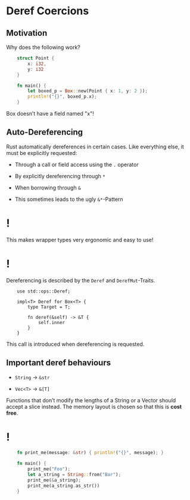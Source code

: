 # Deref Coercions

Motivation
----

Why does the following work?
```rust
    struct Point {
        x: i32,
        y: i32
    }

    fn main() {
        let boxed_p = Box::new(Point { x: 1, y: 2 });
        println!("{}", boxed_p.x);
    }
```
Box doesn’t have a field named "x"!

Auto-Dereferencing
----

Rust automatically dereferences in certain cases. Like everything else,
it must be explicitly requested:

-   Through a call or field access using the `.` operator

-   By explicitly dereferencing through `*`

-   When borrowing through `&`

-   This sometimes leads to the ugly `&*`-Pattern

!
=

This makes wrapper types very ergonomic and easy to use!

!
=

Dereferencing is described by the `Deref` and `DerefMut`-Traits.
```rust,ignore,does_not_compile
    use std::ops::Deref;

    impl<T> Deref for Box<T> {
        type Target = T;

        fn deref(&self) -> &T {
            self.inner
        }
    }
```
This call is introduced when dereferencing is requested.

Important deref behaviours
----

-   `String` -> `&str`

-   `Vec<T>` -> `&[T]`

Functions that don’t modify the lengths of a String or a Vector should
accept a slice instead. The memory layout is chosen so that this is
**cost free**.

!
=
```rust
    fn print_me(message: &str) { println!("{}", message); }

    fn main() {
        print_me("Foo");
        let a_string = String::from("Bar");
        print_me(&a_string);
        print_me(a_string.as_str())
    }
```
